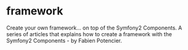 framework
=========

Create your own framework... on top of the Symfony2 Components. A series of articles that explains how to create a framework with the Symfony2 Components - by Fabien Potencier.
